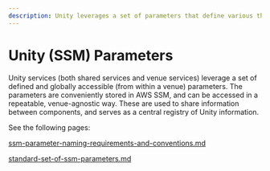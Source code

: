 ```yaml
---
description: Unity leverages a set of parameters that define various things
---
```


# Unity (SSM) Parameters

Unity services (both shared services and venue services) leverage a set of defined and globally accessible (from within a venue) parameters.  The parameters are conveniently stored in AWS SSM, and can be accessed in a repeatable, venue-agnostic way.  These are used to share information between components, and serves as a central registry of Unity information.

See the following pages:

[ssm-parameter-naming-requirements-and-conventions.md](ssm-parameter-naming-requirements-and-conventions.md "mention")

[standard-set-of-ssm-parameters.md](standard-set-of-ssm-parameters.md "mention")

